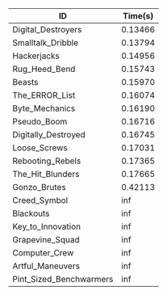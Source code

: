 |ID|Time(s)|
|-|-|
|Digital_Destroyers|0.13466|
|Smalltalk_Dribble|0.13794|
|Hackerjacks|0.14956|
|Rug_Heed_Bend|0.15743|
|Beasts|0.15970|
|The_ERROR_List|0.16074|
|Byte_Mechanics|0.16190|
|Pseudo_Boom|0.16716|
|Digitally_Destroyed|0.16745|
|Loose_Screws|0.17031|
|Rebooting_Rebels|0.17365|
|The_Hit_Blunders|0.17665|
|Gonzo_Brutes|0.42113|
|Creed_Symbol|inf|
|Blackouts|inf|
|Key_to_Innovation|inf|
|Grapevine_Squad|inf|
|Computer_Crew|inf|
|Artful_Maneuvers|inf|
|Pint_Sized_Benchwarmers|inf|
